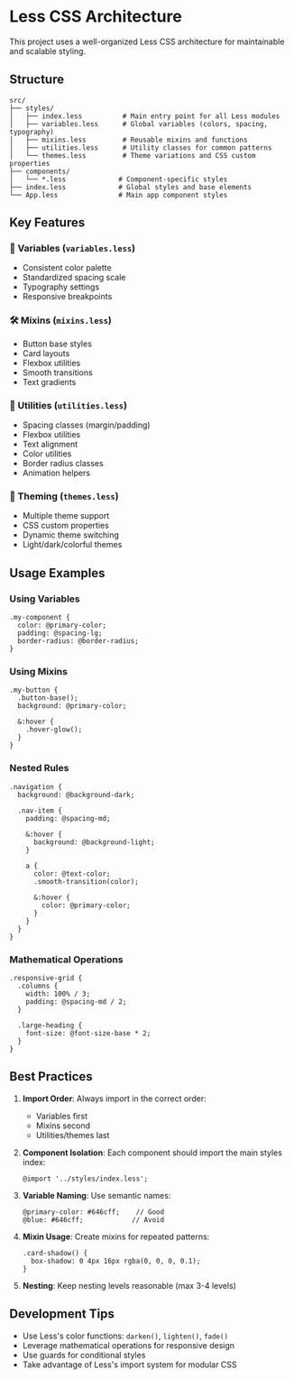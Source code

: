 # Less CSS Architecture

This project uses a well-organized Less CSS architecture for maintainable and scalable styling.

## Structure

```
src/
├── styles/
│   ├── index.less          # Main entry point for all Less modules
│   ├── variables.less      # Global variables (colors, spacing, typography)
│   ├── mixins.less         # Reusable mixins and functions
│   ├── utilities.less      # Utility classes for common patterns
│   └── themes.less         # Theme variations and CSS custom properties
├── components/
│   └── *.less             # Component-specific styles
├── index.less             # Global styles and base elements
└── App.less               # Main app component styles
```

## Key Features

### 🎨 Variables (`variables.less`)
- Consistent color palette
- Standardized spacing scale
- Typography settings
- Responsive breakpoints

### 🛠️ Mixins (`mixins.less`)
- Button base styles
- Card layouts
- Flexbox utilities
- Smooth transitions
- Text gradients

### 🎯 Utilities (`utilities.less`)
- Spacing classes (margin/padding)
- Flexbox utilities
- Text alignment
- Color utilities
- Border radius classes
- Animation helpers

### 🌈 Theming (`themes.less`)
- Multiple theme support
- CSS custom properties
- Dynamic theme switching
- Light/dark/colorful themes

## Usage Examples

### Using Variables
```less
.my-component {
  color: @primary-color;
  padding: @spacing-lg;
  border-radius: @border-radius;
}
```

### Using Mixins
```less
.my-button {
  .button-base();
  background: @primary-color;
  
  &:hover {
    .hover-glow();
  }
}
```

### Nested Rules
```less
.navigation {
  background: @background-dark;
  
  .nav-item {
    padding: @spacing-md;
    
    &:hover {
      background: @background-light;
    }
    
    a {
      color: @text-color;
      .smooth-transition(color);
      
      &:hover {
        color: @primary-color;
      }
    }
  }
}
```

### Mathematical Operations
```less
.responsive-grid {
  .columns {
    width: 100% / 3;
    padding: @spacing-md / 2;
  }
  
  .large-heading {
    font-size: @font-size-base * 2;
  }
}
```

## Best Practices

1. **Import Order**: Always import in the correct order:
   - Variables first
   - Mixins second
   - Utilities/themes last

2. **Component Isolation**: Each component should import the main styles index:
   ```less
   @import '../styles/index.less';
   ```

3. **Variable Naming**: Use semantic names:
   ```less
   @primary-color: #646cff;    // Good
   @blue: #646cff;            // Avoid
   ```

4. **Mixin Usage**: Create mixins for repeated patterns:
   ```less
   .card-shadow() {
     box-shadow: 0 4px 16px rgba(0, 0, 0, 0.1);
   }
   ```

5. **Nesting**: Keep nesting levels reasonable (max 3-4 levels)

## Development Tips

- Use Less's color functions: `darken()`, `lighten()`, `fade()`
- Leverage mathematical operations for responsive design
- Use guards for conditional styles
- Take advantage of Less's import system for modular CSS
